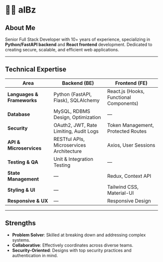 # 🥷🏻 alBz

## About Me  
Senior Full Stack Developer with 10+ years of experience, specializing in **Python/FastAPI backend** and **React frontend** development. Dedicated to creating secure, scalable, and efficient web applications.

---

## Technical Expertise  

| Area                     | Backend (BE)                               | Frontend (FE)                               |
|--------------------------|--------------------------------------------|---------------------------------------------|
| **Languages & Frameworks** | Python (FastAPI, Flask), SQLAlchemy       | React.js (Hooks, Functional Components)     |
| **Database**             | MySQL, RDBMS Design, Optimization          | —                                           |
| **Security**             | OAuth2, JWT, Rate Limiting, Audit Logs     | Token Management, Protected Routes          |
| **API & Microservices**  | RESTful APIs, Microservices Architecture   | Axios, User Sessions                        |
| **Testing & QA**         | Unit & Integration Testing                 | —                                           |
| **State Management**     | —                                          | Redux, Context API                          |
| **Styling & UI**         | —                                          | Tailwind CSS, Material-UI                   |
| **Responsive & UX**      | —                                          | Responsive Design                           |

---

## Strengths  

- **Problem Solver**: Skilled at breaking down and addressing complex systems.
- **Collaborative**: Effectively coordinates across diverse teams.
- **Security-Oriented**: Designs with top security practices and authentication in mind.
